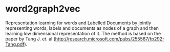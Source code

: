 # word2graph2vec
Representation learning for words and Labelled Documents by jointly representing words, labels and documents as nodes of a graph and then learning low dimensional representation of it. The method is based on the paper by Tang J. et. al (http://research.microsoft.com/pubs/255567/fp292-Tang.pdf). 


